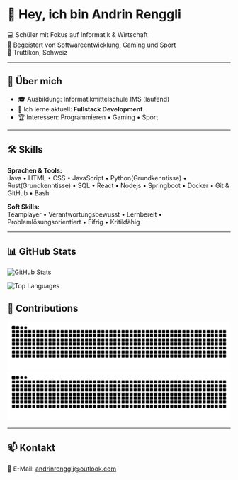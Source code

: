 # 👋 Hey, ich bin Andrin Renggli

💻 Schüler mit Fokus auf Informatik & Wirtschaft    
🚀 Begeistert von Softwareentwicklung, Gaming und Sport  
📍 Truttikon, Schweiz  

---

## 🚀 Über mich
- 🎓 Ausbildung: Informatikmittelschule IMS (laufend)  
- 🌱 Ich lerne aktuell: **Fullstack Development**  
- 🏆 Interessen: Programmieren • Gaming • Sport    

---

## 🛠 Skills

**Sprachen & Tools:**  
Java • HTML • CSS • JavaScript • Python(Grundkenntisse) • Rust(Grundkenntisse) • SQL • React • Nodejs • Springboot • Docker • Git & GitHub • Bash  

**Soft Skills:**  
Teamplayer • Verantwortungsbewusst • Lernbereit • Problemlösungsorientiert • Eifrig • Kritikfähig  

---


## 📊 GitHub Stats

![GitHub Stats](https://github-readme-stats.vercel.app/api?username=Stiwyy&show_icons=true&theme=tokyonight)  

![Top Languages](https://github-readme-stats.vercel.app/api/top-langs/?username=Stiwyy&layout=compact&theme=tokyonight)  


## 🐍 Contributions

![GitHub Snake Light](https://raw.githubusercontent.com/Stiwyy/Stiwyy/output/github-contribution-grid-snake.svg#gh-light-mode-only)
![GitHub Snake Dark](https://raw.githubusercontent.com/Stiwyy/Stiwyy/output/github-contribution-grid-snake-dark.svg#gh-dark-mode-only)

---

## 📫 Kontakt

📧 E-Mail: andrinrenggli@outlook.com 


